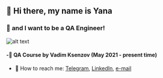 ## 👋 **Hi there, my name is Yana** 
### 💫 **and I want to be a QA Engineer!**
![alt text](https://i.gifer.com/origin/23/233aa6a16090f75fa8a0cd6e8872fd4b_w200.gif)

#### -🐾 QA Course by Vadim Ksenzov (May 2021 - present time)
- 🌈 How to reach me: [Telegram](https://t.me/yana_moshkina), [LinkedIn](https://www.linkedin.com/in/yana-moshkina-a2b6221b5/), [e-mail](yanamosh73@gmail.com)






<!--
**yanamoshkina/yanamoshkina** is a ✨ _special_ ✨ repository because its `README.md` (this file) appears on your GitHub profile.

Here are some ideas to get you started:

- 🔭 I’m currently working on dfghh
- 🌱 I’m currently learning ...
- 👯 I’m looking to collaborate on ...
- 🤔 I’m looking for help with ...
- 💬 Ask me about ...
- 📫 How to reach me: ...
- 😄 Pronouns: ...
- ⚡ Fun fact: ...
-->
